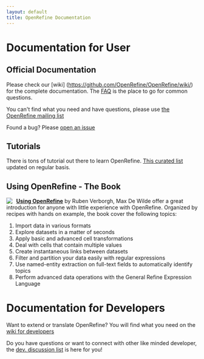 ```yaml
---
layout: default
title: OpenRefine Documentation
---
```


# Documentation for User
## Official Documentation
Please check our [wiki] (https://github.com/OpenRefine/OpenRefine/wiki/) for the complete documentation. The [FAQ](https://github.com/OpenRefine/OpenRefine/wiki/FAQ) is the place to go for common questions.

You can't find what you need and have questions, please use [the OpenRefine mailing list](http://groups.google.com/group/openrefine/)

Found a bug? Please [open an issue](https://github.com/OpenRefine/OpenRefine/issues?milestone=&page=1&state=open)

## Tutorials
There is tons of tutorial out there to learn OpenRefine. [This curated list](https://github.com/OpenRefine/OpenRefine/wiki/External-Resources) updated on regular basis.

## Using OpenRefine - The Book
<div style="float: left ; margin-right: 10px"><img src="http://dgdsbygo8mp3h.cloudfront.net/sites/default/files/imagecache/productview_larger/9080OS_mockupcover_normal.jpg" /></div>

**[Using OpenRefine](http://www.packtpub.com/openrefine-guide-for-data-analysis-and-linking-dataset-to-the-web/book)** by Ruben Verborgh, Max De Wilde offer a great introduction for anyone with little experience with OpenRefine. Organized by recipes with hands on example, the book cover the following topics:
1. Import data in various formats
2. Explore datasets in a matter of seconds
3. Apply basic and advanced cell transformations
4. Deal with cells that contain multiple values
5. Create instantaneous links between datasets
6. Filter and partition your data easily with regular expressions
7. Use named-entity extraction on full-text fields to automatically identify topics
8. Perform advanced data operations with the General Refine Expression Language

# Documentation for Developers
Want to extend or translate OpenRefine? You will find what you need on the [wiki for developers](https://github.com/OpenRefine/OpenRefine/wiki/Documentation-For-Developers) 

Do you have questions or want to connect with other like minded developer, the [dev. discussion list](https://groups.google.com/forum/?fromgroups#!forum/openrefine-dev) is here for you!
